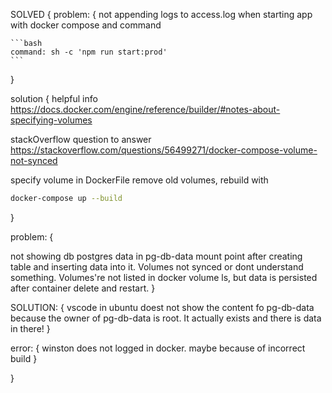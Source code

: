 SOLVED
{
problem: {
not appending logs to access.log when starting
app with docker compose and command

    ```bash
    command: sh -c 'npm run start:prod'
    ```

}

solution {
helpful info
https://docs.docker.com/engine/reference/builder/#notes-about-specifying-volumes

stackOverflow question to answer
https://stackoverflow.com/questions/56499271/docker-compose-volume-not-synced

specify volume in DockerFile
remove old volumes, rebuild with

```bash
docker-compose up --build
```

}

problem: {

not showing db postgres data in
pg-db-data mount point after creating table and
inserting data into it. Volumes not synced or
dont understand something.
Volumes're not listed in docker volume ls,
but data is persisted after container delete and
restart.
}

SOLUTION: {
vscode in ubuntu doest not show
the content fo pg-db-data
because the owner of pg-db-data is root.
It actually exists and there is data in there!
}

error: {
winston does not logged in docker.
maybe because of incorrect build
}

}
